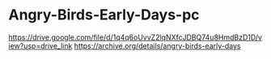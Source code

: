 # Angry-Birds-Early-Days-pc
https://drive.google.com/file/d/1q4q6oUvvZ2lqNXfcJDBQ74u8HmdBzD1D/view?usp=drive_link
https://archive.org/details/angry-birds-early-days
